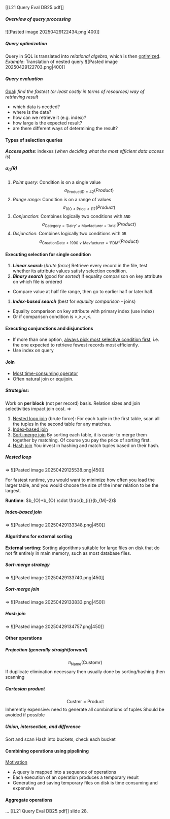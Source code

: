 [[L21 Query Eval DB25.pdf]]

##### Overview of query processing
![[Pasted image 20250429122434.png|400]]


##### Query optimization
Query in SQL is translated into *relational algebra*, which is then <u>optimized</u>. 
*Example*: Translation of nested query
![[Pasted image 20250429122703.png|400]]

##### Query evaluation
<u>Goal</u>: *find the fastest (or least costly in terms of resources) way of retrieving result* 
- which data is needed?
- where is the data?
- how can we retrieve it (e.g. index)?
- how large is the expected result?
- are there different ways of determining the result?

#### Types of selection queries
***Access paths***: indexes (*when deciding what the most efficient data access is*)

##### $\sigma_{C}(R)$
1. *Point query*: Condition is on a single value
$$
\sigma_{\mathrm{ProductID}=42}(Product)
$$
2. *Range range*: Condition is on a range of values
$$
\sigma_{100<\mathrm{Price}<117}(Product)
$$
3. *Conjunction*: Combines logically two conditions with `AND`
$$
\sigma_{\mathrm{Category='Dairy' \ \wedge \ Ma\nu facturer = 'Arla' }}(Product)
$$
4. *Disjunction*: Combines logically two conditions with `OR`
$$
\sigma_{\mathrm{CreationDate<1990 \ \vee \ Ma\nu facturer='FDM'}}(Product)
$$

#### Executing selection for single condition

1. ***Linear search*** (*brute force*)
Retrieve every record in the file, test whether its attribute values satisfy selection condition. 
2. ***Binary search*** (good for *sorted*)
If equality comparison on key attribute on which file is ordered
- Compare value at half file range, then go to earlier half or later half.
1. ***Index-based search*** (best for *equality comparison* - joins)
- Equality comparison on key attribute with primary index (use index)
- Or if comparison condition is $>, \geq, <, \leq$.

#### Executing conjunctions and disjunctions

- If more than one option, <u>always pick most selective condition first</u>, i.e. the one expected to retrieve fewest records most efficiently.
- Use index on query

#### Join
- <u>Most time-consuming operator</u>
- Often natural join or equijoin. 
##### Strategies: 
Work on **per block** (not per record) basis. 
Relation sizes and join selectivities impact join cost. 
$\Rightarrow$
1. <u>Nested loop join</u> (brute force): 
For each tuple in the first table, scan all the tuples in the second table for any matches.  
2. <u>Index-based join</U>
3. <U>Sort-merge join</U>
By sorting each table, it is easier to merge them together by matching. Of course you pay the price of sorting first.
4. <U>Hash join</U>
You invest in hashing and match tuples based on their hash. 

##### Nested loop
$\Longrightarrow$
![[Pasted image 20250429125538.png|450]]

For fastest runtime, you would want to minimize how often you load the larger table, and you would choose the size of the inner relation to be the largest. 

**Runtime**: $b_{O}+b_{O} \cdot \frac{b_{i}}{b_{M}-2}$

##### Index-based join
$\Longrightarrow$
![[Pasted image 20250429133348.png|450]]

#### Algorithms for external sorting

**External sorting**: Sorting algorithms suitable for large files on disk that do not fit entirely in main memory, such as most database files.

##### Sort-merge strategy
$\Longrightarrow$
![[Pasted image 20250429133740.png|450]]

##### Sort-merge join
$\Longrightarrow$
![[Pasted image 20250429133833.png|450]]

##### Hash join
$\Longrightarrow$
![[Pasted image 20250429134757.png|450]]

#### Other operations

##### Projection (*generally straightforward*)
$$
\pi_{\mathrm{Name}}(\mathrm{Customr})
$$
If duplicate elimination necessary then usually done by sorting/hashing then scanning
##### Cartesian product
$$
\mathrm{Custmr \ \times \ Product}
$$
Inherently expensive: need to generate all combinations of tuples
Should be avoided if possible
##### Union, intersection, and difference
Sort and scan
Hash into buckets, check each bucket

#### Combining operations using pipelining
<u>Motivation</u>
- A query is mapped into a sequence of operations
- Each execution of an operation produces a temporary result
- Generating and saving temporary files on disk is time consuming and expensive

#### Aggregate operations
...
[[L21 Query Eval DB25.pdf]] slide 28.
